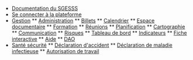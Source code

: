 * [Documentation du SGESSS](/)
* [Se connecter à la plateforme](connexions.md)
* [Gestion](gestion/README.md)
** [Administration](gestion/README.md#module-administration)
** [Billets](gestion/README.md#module-billets)
** [Calendrier](gestion/README.md#module-calendrier)
** [Espace documentaire](gestion/README.md#module-espace-documentaire)
** [Formation](gestion/README.md#module-formation)
** [Réunions](gestion/README.md#module-réunions)
** [Planification](gestion/README.md#module-planification)
** [Cartographie](gestion/README.md#module-cartographie)
** [Communication](gestion/README.md#module-communication)
** [Risques](gestion/README.md#module-risques)
** [Tableau de bord](gestion/README.md#module-tableau-de-bord)
** [Indicateurs](gestion/README.md#module-indicateurs)
** [Fiche interactive](gestion/README.md#module-fiche-interactive)
** [Aide](gestion/README.md#module-aide)
** [DAO](gestion/README.md#module-dao)
* [Santé sécurité](sante_securite/README.md)
** [Déclaration d'accident](sante_securite/README.md#module-déclaration-d39accidents)
** [Déclaration de maladie infectieuse](sante_securite/README.md#module-déclaration-des-maladies-infectieuses)
** [Autorisation de travail](sante_securite/README.md#module-autorisations-de-travail)
